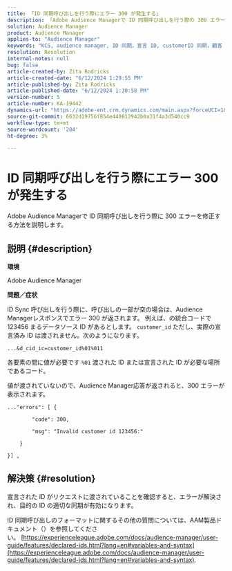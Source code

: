 ```yaml
---
title: 「ID 同期呼び出しを行う際にエラー 300 が発生する」
description: 「Adobe Audience Managerで ID 同期呼び出しを行う際の 300 エラーを修正する方法を説明します。」
solution: Audience Manager
product: Audience Manager
applies-to: "Audience Manager"
keywords: "KCS, audience manager, ID 同期，宣言 ID, customerID 同期，顧客 ID, オンライン同期"
resolution: Resolution
internal-notes: null
bug: false
article-created-by: Zita Rodricks
article-created-date: "6/12/2024 1:29:55 PM"
article-published-by: Zita Rodricks
article-published-date: "6/12/2024 1:30:58 PM"
version-number: 5
article-number: KA-19442
dynamics-url: "https://adobe-ent.crm.dynamics.com/main.aspx?forceUCI=1&pagetype=entityrecord&etn=knowledgearticle&id=8ce4fcd7-bf28-ef11-840b-000d3a372703"
source-git-commit: 6632d19756f854e440812942b0a31f4a3d540cc9
workflow-type: tm+mt
source-wordcount: '204'
ht-degree: 3%

---
```


# ID 同期呼び出しを行う際にエラー 300 が発生する


Adobe Audience Managerで ID 同期呼び出しを行う際に 300 エラーを修正する方法を説明します。

## 説明 {#description}


<b>環境</b>

Adobe Audience Manager

<b>問題／症状</b>

ID Sync 呼び出しを行う際に、呼び出しの一部が空の場合は、Audience Managerレスポンスでエラー 300 が返されます。 例えば、の統合コードで 123456 まるデータソース ID があるとします。 `customer_id` ただし、実際の宣言済み ID は渡されません。次のようになります。

`...&d_cid_ic=customer_id%01%011`

各要素の間に値が必要です `%01` 渡された ID または宣言された ID が必要な場所であるコード。

値が渡されていないので、Audience Manager応答が返されると、300 エラーが表示されます。




```
..."errors": [ {

        "code": 300,

        "msg": "Invalid customer id 123456:"

    }

}] ,
```





## 解決策 {#resolution}


宣言された ID がリクエストに渡されていることを確認すると、エラーが解決され、目的の ID の適切な同期が有効になります。

ID 同期呼び出しのフォーマットに関するその他の質問については、AAM製品ドキュメント（）を参照してください。 [https://experienceleague.adobe.com/docs/audience-manager/user-guide/features/declared-ids.html?lang=en#variables-and-syntax](https://experienceleague.adobe.com/docs/audience-manager/user-guide/features/declared-ids.html?lang=en#variables-and-syntax).

